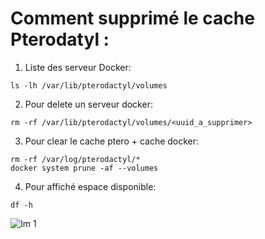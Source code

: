 # Comment supprimé le cache Pterodatyl :

1) Liste des serveur Docker:

```
ls -lh /var/lib/pterodactyl/volumes
```

2) Pour delete un serveur docker:

```
rm -rf /var/lib/pterodactyl/volumes/<uuid_a_supprimer>
```

3) Pour clear le cache ptero + cache docker:

```
rm -rf /var/log/pterodactyl/*
docker system prune -af --volumes
```

4) Pour affiché espace disponible:

```
df -h
```

![Im 1](https://i.imgur.com/ID9mwi5.png)
